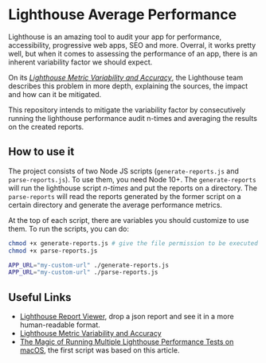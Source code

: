 # Lighthouse Average Performance

Lighthouse is an amazing tool to audit your app for performance, accessibility,
progressive web apps, SEO and more. Overral, it works pretty well, but when it
comes to assessing the performance of an app, there is an inherent variability
factor we should expect.

On its [_Lighthouse Metric Variability and
Accuracy_](https://docs.google.com/document/d/1BqtL-nG53rxWOI5RO0pItSRPowZVnYJ_gBEQCJ5EeUE/edit#),
the Lighthouse team describes this problem in more depth, explaining the
sources, the impact and how can it be mitigated.

This repository intends to mitigate the variability factor by consecutively
running the lighthouse performance audit n-times and averaging the results on
the created reports.

## How to use it

The project consists of two Node JS scripts (`generate-reports.js` and
`parse-reports.js`). To use them, you need Node 10+. The `generate-reports` will
run the lighthouse script _n-times_ and put the reports on a directory. The
`parse-reports` will read the reports generated by the former script on a
certain directory and generate the average performance metrics.

At the top of each script, there are variables you should customize to use them.
To run the scripts, you can do:

```sh
chmod +x generate-reports.js # give the file permission to be executed
chmod +x parse-reports.js

APP_URL="my-custom-url" ./generate-reports.js
APP_URL="my-custom-url" ./parse-reports.js
```

## Useful Links

- [Lighthouse Report Viewer](https://googlechrome.github.io/lighthouse/viewer/),
  drop a json report and see it in a more human-readable format.
- [Lighthouse Metric Variability and
  Accuracy](https://docs.google.com/document/d/1BqtL-nG53rxWOI5RO0pItSRPowZVnYJ_gBEQCJ5EeUE/edit?usp=sharing)
- [The Magic of Running Multiple Lighthouse Performance Tests on
  macOS](https://medium.com/@iamasamanthaa/the-magic-of-running-multiple-lighthouse-performance-tests-on-macos-4d22ae56621c),
  the first script was based on this article.
